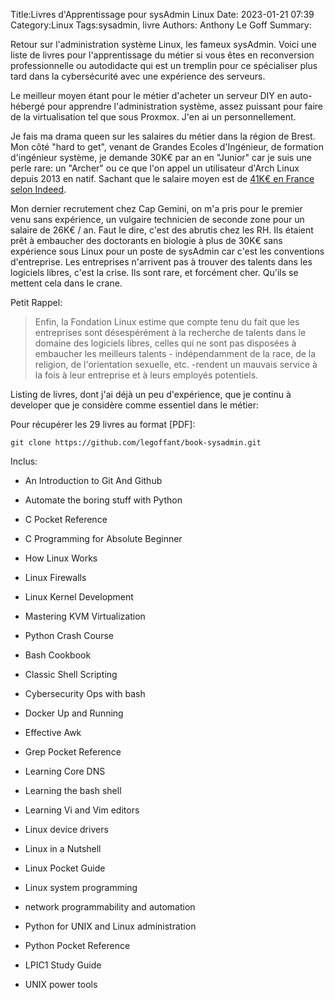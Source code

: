 ﻿Title:Livres d'Apprentissage pour sysAdmin Linux
Date: 2023-01-21 07:39
Category:Linux
Tags:sysadmin, livre
Authors: Anthony Le Goff
Summary:

Retour sur l'administration système Linux, les fameux sysAdmin. Voici une liste de livres pour l'apprentissage du métier si vous êtes en reconversion professionnelle ou autodidacte qui est un tremplin pour ce spécialiser plus tard dans la cybersécurité avec une expérience des serveurs.  

Le meilleur moyen étant pour le métier d'acheter un serveur DIY en auto-hébergé pour apprendre l'administration système, assez puissant pour faire de la virtualisation tel que sous Proxmox. J'en ai un personnellement.  

Je fais ma drama queen sur les salaires du métier dans la région de Brest. Mon côté "hard to get", venant de Grandes Ecoles d'Ingénieur, de formation d'ingénieur système, je demande 30K€ par an en "Junior" car je suis une perle rare: un "Archer" ou ce que l'on appel un utilisateur d'Arch Linux depuis 2013 en natif. Sachant que le salaire moyen est de [41K€ en France selon Indeed](https://fr.indeed.com/career/administrateur-syst%C3%A8me-linux/salaries).  

Mon dernier recrutement chez Cap Gemini, on m'a pris pour le premier venu sans expérience, un vulgaire technicien de seconde zone pour un salaire de 26K€ / an. Faut le dire, c'est des abrutis chez les RH. Ils étaient prêt à embaucher des doctorants en biologie à plus de 30K€ sans expérience sous Linux pour un poste de sysAdmin car c'est les conventions d'entreprise. Les entreprises n'arrivent pas à trouver des talents dans les logiciels libres, c'est la crise. Ils sont rare, et forcément cher. Qu'ils se mettent cela dans le crane.  

Petit Rappel:  

> Enfin, la Fondation Linux estime que compte tenu du fait que les entreprises sont désespérément à la recherche de talents dans le domaine des logiciels libres, celles qui ne sont pas disposées à embaucher les meilleurs talents - indépendamment de la race, de la religion, de l'orientation sexuelle, etc. -rendent un mauvais service à la fois à leur entreprise et à leurs employés potentiels.  

Listing de livres, dont j'ai déjà un peu d'expérience, que je continu à developer que je considère comme essentiel dans le métier:  

Pour récupérer les 29 livres au format \[PDF\]:  

```
git clone https://github.com/legoffant/book-sysadmin.git  
```
  

Inclus:  

*   An Introduction to Git And Github  
    
*   Automate the boring stuff with Python  
    
*   C Pocket Reference  
    
*   C Programming for Absolute Beginner  
    
*   How Linux Works  
    
*   Linux Firewalls  
    
*   Linux Kernel Development  
    
*   Mastering KVM Virtualization  
    
*   Python Crash Course  
    
*   Bash Cookbook  
    
*   Classic Shell Scripting  
    
*   Cybersecurity Ops with bash  
    
*   Docker Up and Running  
    
*   Effective Awk  
    
*   Grep Pocket Reference  
    
*   Learning Core DNS  
    
*   Learning the bash shell  
    
*   Learning Vi and Vim editors  
    
*   Linux device drivers  
    
*   Linux in a Nutshell  
    
*   Linux Pocket Guide  
    
*   Linux system programming  
    
*   network programmability and automation  
    
*   Python for UNIX and Linux administration  
    
*   Python Pocket Reference  
    
*   LPIC1 Study Guide  
    
*   UNIX power tools